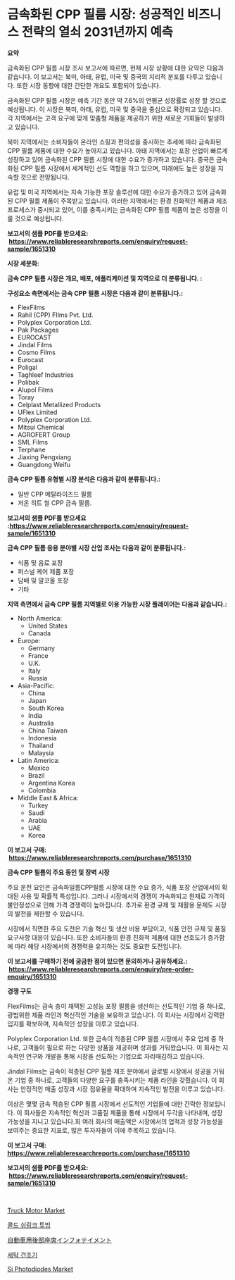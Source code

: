 <p><h1>금속화된 CPP 필름 시장: 성공적인 비즈니스 전략의 열쇠 2031년까지 예측</h1></p><p><strong>요약</strong></p>
<p><p>금속화된 CPP 필름 시장 조사 보고서에 따르면, 현재 시장 상황에 대한 요약은 다음과 같습니다. 이 보고서는 북미, 아태, 유럽, 미국 및 중국의 지리적 분포를 다루고 있습니다. 또한 시장 동향에 대한 간단한 개요도 포함되어 있습니다.</p><p>금속화된 CPP 필름 시장은 예측 기간 동안 약 7.6%의 연평균 성장률로 성장 할 것으로 예상됩니다. 이 시장은 북미, 아태, 유럽, 미국 및 중국을 중심으로 확장되고 있습니다. 각 지역에서는 고객 요구에 맞게 맞춤형 제품을 제공하기 위한 새로운 기회들이 발생하고 있습니다.</p><p>북미 지역에서는 소비자들이 온라인 쇼핑과 편의성을 중시하는 추세에 따라 금속화된 CPP 필름 제품에 대한 수요가 높아지고 있습니다. 아태 지역에서는 포장 산업이 빠르게 성장하고 있어 금속화된 CPP 필름 시장에 대한 수요가 증가하고 있습니다. 중국은 금속화된 CPP 필름 시장에서 세계적인 선도 역할을 하고 있으며, 미래에도 높은 성장을 지속할 것으로 전망됩니다.</p><p>유럽 및 미국 지역에서는 지속 가능한 포장 솔루션에 대한 수요가 증가하고 있어 금속화된 CPP 필름 제품이 주목받고 있습니다. 이러한 지역에서는 환경 친화적인 제품과 제조 프로세스가 중시되고 있어, 이를 충족시키는 금속화된 CPP 필름 제품이 높은 성장을 이룰 것으로 예상됩니다.</p></p>
<p><strong>보고서의 샘플 PDF를 받으세요: &nbsp;<a href="https://www.reliableresearchreports.com/enquiry/request-sample/1651310">https://www.reliableresearchreports.com/enquiry/request-sample/1651310</a></strong></p>
<p><strong>시장 세분화:</strong></p>
<p><strong> 금속 CPP 필름 시장은 개요, 배포, 애플리케이션 및 지역으로 더 분류됩니다. :</strong></p>
<p><strong>구성요소 측면에서는 금속 CPP 필름 시장은 다음과 같이 분류됩니다.:</strong></p>
<p><ul><li>FlexFilms</li><li>Rahil (CPP) FIlms Pvt. Ltd.</li><li>Polyplex Corporation Ltd.</li><li>Pak Packages</li><li>EUROCAST</li><li>Jindal Films</li><li>Cosmo Films</li><li>Eurocast</li><li>Poligal</li><li>Taghleef Industries</li><li>Polibak</li><li>Alupol Films</li><li>Toray</li><li>Celplast Metallized Products</li><li>UFlex Limited</li><li>Polyplex Corporation Ltd.</li><li>Mitsui Chemical</li><li>AGROFERT Group</li><li>SML Films</li><li>Terphane</li><li>Jiaxing Pengxiang</li><li>Guangdong Weifu</li></ul></p>
<p><strong> 금속 CPP 필름 유형별 시장 분석은 다음과 같이 분류됩니다.:</strong></p>
<p><ul><li>일반 CPP 메탈라이즈드 필름</li><li>저온 히트 씰 CPP 금속 필름.</li></ul></p>
<p><strong>보고서의 샘플 PDF를 받으세요 :<a href="https://www.reliableresearchreports.com/enquiry/request-sample/1651310">https://www.reliableresearchreports.com/enquiry/request-sample/1651310</a></strong></p>
<p><strong> 금속 CPP 필름 응용 분야별 시장 산업 조사는 다음과 같이 분류됩니다.:</strong></p>
<p><ul><li>식품 및 음료 포장</li><li>퍼스널 케어 제품 포장</li><li>담배 및 알코올 포장</li><li>기타</li></ul></p>
<p><strong>지역 측면에서 금속 CPP 필름 지역별로 이용 가능한 시장 플레이어는 다음과 같습니다.:</strong></p>
<p><ul>
    <li>
        North America:
        <ul>
            <li>United States</li>
            <li>Canada</li>
        </ul>
    </li>
    <li>
        Europe:
        <ul>
            <li>Germany</li>
            <li>France</li>
            <li>U.K.</li>
            <li>Italy</li>
            <li>Russia</li>
        </ul>
    </li>
    <li>
        Asia-Pacific:
        <ul>
            <li>China</li>
            <li>Japan</li>
            <li>South Korea</li>
            <li>India</li>
            <li>Australia</li>
            <li>China Taiwan</li>
            <li>Indonesia</li>
            <li>Thailand</li>
            <li>Malaysia</li>
        </ul>
    </li>
    <li>
        Latin America:
        <ul>
            <li>Mexico</li>
            <li>Brazil</li>
            <li>Argentina Korea</li>
            <li>Colombia</li>
        </ul>
    </li>
    <li>
        Middle East & Africa:
        <ul>
            <li>Turkey</li>
            <li>Saudi</li>
            <li>Arabia</li>
            <li>UAE</li>
            <li>Korea</li>
        </ul>
    </li>
    </ul></p>
<p><strong>이 보고서 구매: &nbsp;<a href="https://www.reliableresearchreports.com/purchase/1651310">https://www.reliableresearchreports.com/purchase/1651310</a></strong></p>
<p><strong>금속 CPP 필름의 주요 동인 및 장벽 시장</strong></p>
<p><p>주요 운전 요인은 금속파일름CPP필름 시장에 대한 수요 증가, 식품 포장 산업에서의 확대된 사용 및 확률적 특성입니다. 그러나 시장에서의 경쟁이 가속화되고 원재료 가격의 불안정성으로 인해 가격 경쟁력이 높아집니다. 추가로 환경 규제 및 재활용 문제도 시장의 발전을 제한할 수 있습니다.</p><p>시장에서 직면한 주요 도전은 기술 혁신 및 생산 비용 부담이고, 식품 안전 규제 및 품질 요구사항 대응이 있습니다. 또한 소비자들의 환경 친화적 제품에 대한 선호도가 증가함에 따라 해당 시장에서의 경쟁력을 유지하는 것도 중요한 도전입니다.</p></p>
<p><strong>이 보고서를 구매하기 전에 궁금한 점이 있으면 문의하거나 공유하세요.: &nbsp;<a href="https://www.reliableresearchreports.com/enquiry/pre-order-enquiry/1651310">https://www.reliableresearchreports.com/enquiry/pre-order-enquiry/1651310</a></strong></p>
<p><strong>경쟁 구도</strong></p>
<p><p>FlexFilms는 금속 층이 채택된 고성능 포장 필름을 생산하는 선도적인 기업 중 하나로, 광범위한 제품 라인과 혁신적인 기술을 보유하고 있습니다. 이 회사는 시장에서 강력한 입지를 확보하며, 지속적인 성장을 이루고 있습니다. </p><p>Polyplex Corporation Ltd. 또한 금속이 적층된 CPP 필름 시장에서 주요 업체 중 하나로, 고객들이 필요로 하는 다양한 상품을 제공하며 성과를 거둬왔습니다. 이 회사는 지속적인 연구와 개발을 통해 시장을 선도하는 기업으로 자리매김하고 있습니다.</p><p>Jindal Films는 금속이 적층된 CPP 필름 제조 분야에서 글로벌 시장에서 성공을 거둬온 기업 중 하나로, 고객들의 다양한 요구를 충족시키는 제품 라인을 갖췄습니다. 이 회사는 안정적인 매출 성장과 시장 점유율을 확대하며 지속적인 발전을 이루고 있습니다.</p><p>이상은 몇몇 금속 적층된 CPP 필름 시장에서 선도적인 기업들에 대한 간략한 정보입니다. 이 회사들은 지속적인 혁신과 고품질 제품을 통해 시장에서 두각을 나타내며, 성장 가능성을 지니고 있습니다.회 여러 회사의 매출액은 시장에서의 업적과 성장 가능성을 보여주는 중요한 지표로, 많은 투자자들이 이에 주목하고 있습니다.</p></p>
<p><strong>이 보고서 구매: &nbsp; <a href="https://www.reliableresearchreports.com/purchase/1651310">https://www.reliableresearchreports.com/purchase/1651310</a></strong></p>
<p><strong>보고서의 샘플 PDF를 받으세요: &nbsp;<a href="https://www.reliableresearchreports.com/enquiry/request-sample/1651310">https://www.reliableresearchreports.com/enquiry/request-sample/1651310</a></strong><strong></strong></p>
<p>&nbsp;</p>
<p><p><a href="https://issuu.com/reportprime-2/docs/truck-motor-market-size-2030.pptx">Truck Motor Market</a></p><p><a href="https://medium.com/@minimini78678/%EC%BD%9C%EB%93%9C-%EC%88%98%EC%B6%95-%ED%8A%9C%EB%B9%99-%EC%8B%9C%EC%9E%A5-%EA%B2%BD%EC%9F%81-%EB%B6%84%EC%84%9D-%EC%8B%9C%EC%9E%A5-%EB%8F%99%ED%96%A5-%EB%B0%8F-2031%EB%85%84%EA%B9%8C%EC%A7%80%EC%9D%98-%EC%98%88%EC%B8%A1-bdc42e358b12">콜드 쉬링크 튜빙</a></p><p><a href="https://medium.com/@annchovey2023/%E8%87%AA%E5%8B%95%E8%BB%8A%E5%BE%8C%E9%83%A8%E5%BA%A7%E5%B8%AD%E5%90%91%E3%81%91%E3%82%A4%E3%83%B3%E3%83%95%E3%82%A9%E3%83%86%E3%82%A4%E3%83%B3%E3%83%A1%E3%83%B3%E3%83%88%E5%B8%82%E5%A0%B4%E3%82%B7%E3%82%A7%E3%82%A2%E3%81%AE%E9%80%B2%E5%8C%96%E3%81%A8%E5%B8%82%E5%A0%B4%E6%88%90%E9%95%B7%E3%83%88%E3%83%AC%E3%83%B3%E3%83%892024%E5%B9%B4-2031%E5%B9%B4-621d453baf0e">自動車用後部座席インフォテイメント</a></p><p><a href="https://medium.com/@matthiasdkins856/%EC%84%B8%ED%83%81%EA%B8%B0%EC%99%80-%EA%B1%B4%EC%A1%B0%EA%B8%B0-%EC%8B%9C%EC%9E%A5-%EA%B7%9C%EB%AA%A8%EB%8A%94-%EC%84%B8%EA%B3%84-%EC%82%B0%EC%97%85%EC%97%90%EC%84%9C-%EA%B0%80%EC%9E%A5-%EC%A2%8B%EC%9D%80-%EB%A7%88%EC%BC%80%ED%8C%85-%EC%B1%84%EB%84%90%EC%9D%84-%EB%B3%B4%EC%97%AC%EC%A4%80%EB%8B%A4-f646ba2d4236">세탁 건조기</a></p><p><a href="https://github.com/nicoletavirag/Market-Research-Report-List-2/blob/main/si-photodiodes-market.md">Si Photodiodes Market</a></p></p>